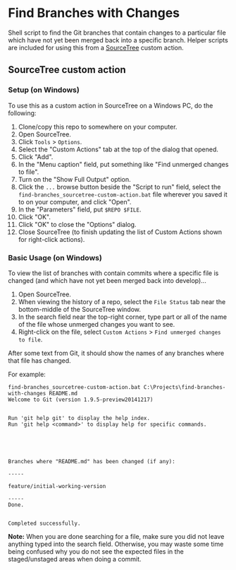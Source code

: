 # Find Branches with Changes

Shell script to find the Git branches that contain changes to a particular file 
which have not yet been merged back into a specific branch. Helper scripts are 
included for using this from a [SourceTree](https://www.sourcetreeapp.com/) 
custom action.

## SourceTree custom action

### Setup (on Windows)

To use this as a custom action in SourceTree on a Windows PC, do the following:

1. Clone/copy this repo to somewhere on your computer.
2. Open SourceTree.
3. Click ```Tools``` > ```Options```.
4. Select the "Custom Actions" tab at the top of the dialog that opened.
5. Click "Add".
6. In the "Menu caption" field, put something like "Find unmerged changes to 
   file".
7. Turn on the "Show Full Output" option.
8. Click the ```...``` browse button beside the "Script to run" field, select
   the ```find-branches_sourcetree-custom-action.bat``` file wherever you saved
   it to on your computer, and click "Open".
9. In the "Parameters" field, put ```$REPO $FILE```.
10. Click "OK".
11. Click "OK" to close the "Options" dialog.
12. Close SourceTree (to finish updating the list of Custom Actions shown for
   right-click actions).

### Basic Usage (on Windows)

To view the list of branches with contain commits where a specific file is 
changed (and which have not yet been merged back into develop)... 

1. Open SourceTree.
2. When viewing the history of a repo, select the ```File Status``` tab near the
   bottom-middle of the SourceTree window.
3. In the search field near the top-right corner, type part or all of the name
   of the file whose unmerged changes you want to see.
4. Right-click on the file, select ```Custom Actions``` > ```Find unmerged
   changes to file```.

After some text from Git, it should show the names of any branches where that
file has changed.

For example:

    find-branches_sourcetree-custom-action.bat C:\Projects\find-branches-with-changes README.md
    Welcome to Git (version 1.9.5-preview20141217)


    Run 'git help git' to display the help index.
    Run 'git help <command>' to display help for specific commands.





    Branches where "README.md" has been changed (if any):

    -----

    feature/initial-working-version

    -----
    Done.


    Completed successfully.


**Note:** When you are done searching for a file, make sure you did not leave 
anything typed into the search field. Otherwise, you may waste some time being 
confused why you do not see the expected files in the staged/unstaged areas 
when doing a commit.

